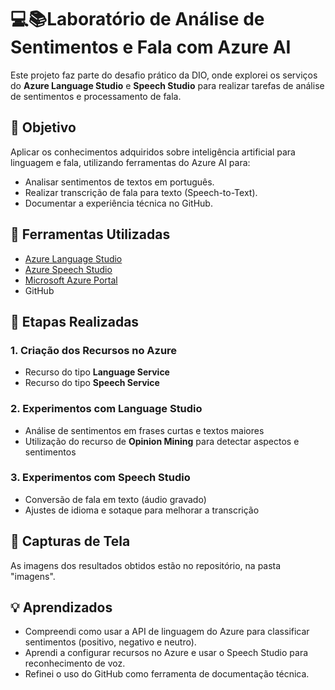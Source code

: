 # 💻📚Laboratório de Análise de Sentimentos e Fala com Azure AI

Este projeto faz parte do desafio prático da DIO, onde explorei os serviços do **Azure Language Studio** e **Speech Studio** para realizar tarefas de análise de sentimentos e processamento de fala.

## 📌 Objetivo

Aplicar os conhecimentos adquiridos sobre inteligência artificial para linguagem e fala, utilizando ferramentas do Azure AI para:

- Analisar sentimentos de textos em português.
- Realizar transcrição de fala para texto (Speech-to-Text).
- Documentar a experiência técnica no GitHub.

## 🧠 Ferramentas Utilizadas

- [Azure Language Studio](https://language.cognitive.azure.com)
- [Azure Speech Studio](https://speech.microsoft.com/)
- [Microsoft Azure Portal](https://portal.azure.com)
- GitHub

## 🚀 Etapas Realizadas

### 1. Criação dos Recursos no Azure
- Recurso do tipo **Language Service**
- Recurso do tipo **Speech Service**

### 2. Experimentos com Language Studio
- Análise de sentimentos em frases curtas e textos maiores
- Utilização do recurso de **Opinion Mining** para detectar aspectos e sentimentos

### 3. Experimentos com Speech Studio
- Conversão de fala em texto (áudio gravado)
- Ajustes de idioma e sotaque para melhorar a transcrição

## 📸 Capturas de Tela

As imagens dos resultados obtidos estão no repositório, na pasta "imagens".

## 💡 Aprendizados

- Compreendi como usar a API de linguagem do Azure para classificar sentimentos (positivo, negativo e neutro).
- Aprendi a configurar recursos no Azure e usar o Speech Studio para reconhecimento de voz.
- Refinei o uso do GitHub como ferramenta de documentação técnica.


